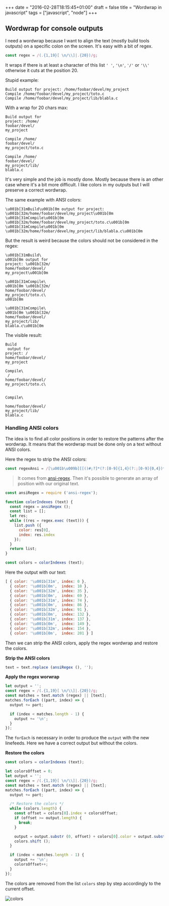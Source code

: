 +++
date = "2016-02-28T18:15:45+01:00"
draft = false
title = "Wordwrap in javascript"
tags = ["javascript", "node"]
+++

## Wordwrap for console outputs

I need a wordwrap because I want to align the text (mostly build tools outputs) on a specific colon on the screen. It's easy with a bit of regex.

```js
const regex = /(.{1,19}[ \n/\\]|.{20})/g;
```

It wraps if there is at least a character of this list `' '`, `'\n'`, `'/'` or `'\\'` otherwise it cuts at the position 20.

Stupid example:

```text
Build output for project: /home/foobar/devel/my_project
Compile /home/foobar/devel/my_project/toto.c
Compile /home/foobar/devel/my_project/lib/blabla.c
```

With a wrap for 20 chars max:

```text
Build output for
project: /home/
foobar/devel/
my_project

Compile /home/
foobar/devel/
my_project/toto.c

Compile /home/
foobar/devel/
my_project/lib/
blabla.c
```

It's very simple and the job is mostly done. Mostly because there is an other case where it's a bit more difficult. I like colors in my outputs but I will preserve a correct wordwrap.

The same example with ANSI colors:

```text
\u001b[31mBuild\u001b[0m output for project: \u001b[32m/home/foobar/devel/my_project\u001b[0m
\u001b[31mCompile\u001b[0m \u001b[32m/home/foobar/devel/my_project/toto.c\u001b[0m
\u001b[31mCompile\u001b[0m \u001b[32m/home/foobar/devel/my_project/lib/blabla.c\u001b[0m
```

But the result is weird because the colors should not be considered in the regex:

```text
\u001b[31mBuild\
u001b[0m output for
project: \u001b[32m/
home/foobar/devel/
my_project\u001b[0m

\u001b[31mCompile\
u001b[0m \u001b[32m/
home/foobar/devel/
my_project/toto.c\
u001b[0m

\u001b[31mCompile\
u001b[0m \u001b[32m/
home/foobar/devel/
my_project/lib/
blabla.c\u001b[0m
```

The visible result:

```text
Build
 output for
project: /
home/foobar/devel/
my_project

Compile\
 /
home/foobar/devel/
my_project/toto.c\


Compile\

home/foobar/devel/
my_project/lib/
blabla.c
```

### Handling ANSI colors

The idea is to find all color positions in order to restore the patterns after the wordwrap. It means that the wordwrap must be done only on a text without ANSI colors.

Here the regex to strip the ANSI colors:

```js
const regexAnsi = /[\u001b\u009b][[()#;?]*(?:[0-9]{1,4}(?:;[0-9]{0,4})*)?[0-9A-ORZcf-nqry=><]/g;
```

> It comes from [ansi-regex](https://github.com/chalk/ansi-regex).
Then it's possible to generate an array of position with our original text.

```js
const ansiRegex = require ('ansi-regex');

function colorIndexes (text) {
  const regex = ansiRegex ();
  const list = [];
  let res;
  while ((res = regex.exec (text))) {
    list.push ({
      color: res[0],
      index: res.index
    });
  }
  return list;
}

const colors = colorIndexes (text);
```

Here the output with our text:

```js
[ { color: '\u001b[31m', index: 0 },
  { color: '\u001b[0m',  index: 10 },
  { color: '\u001b[32m', index: 35 },
  { color: '\u001b[0m',  index: 69 },
  { color: '\u001b[31m', index: 74 },
  { color: '\u001b[0m',  index: 86 },
  { color: '\u001b[32m', index: 91 },
  { color: '\u001b[0m',  index: 132 },
  { color: '\u001b[31m', index: 137 },
  { color: '\u001b[0m',  index: 149 },
  { color: '\u001b[32m', index: 154 },
  { color: '\u001b[0m',  index: 201 } ]
```

Then we can strip the ANSI colors, apply the regex wordwrap and restore the colors.

**Strip the ANSI colors**

```js
text = text.replace (ansiRegex (), '');
```

**Apply the regex worwrap**

```js
let output = '';
const regex = /(.{1,19}[ \n/\\]|.{20})/g;
const matches = text.match (regex) || [text];
matches.forEach ((part, index) => {
  output += part;

  if (index < matches.length - 1) {
    output += '\n';
  }
});
```

The `forEach` is necessary in order to produce the `output` with the new linefeeds. Here we have a correct output but without the colors.

**Restore the colors**

```js
const colors = colorIndexes (text);

let colorsOffset = 0;
let output = '';
const regex = /(.{1,19}[ \n/\\]|.{20})/g;
const matches = text.match (regex) || [text];
matches.forEach ((part, index) => {
  output += part;

  /* Restore the colors */
  while (colors.length) {
    const offset = colors[0].index + colorsOffset;
    if (offset >= output.length) {
      break;
    }

    output = output.substr (0, offset) + colors[0].color + output.substr (offset);
    colors.shift ();
  }

  if (index < matches.length - 1) {
    output += '\n';
    colorsOffset++;
  }
});
```

The colors are removed from the list `colors` step by step accordingly to the current offset.

![colors](/img/wp.png)
